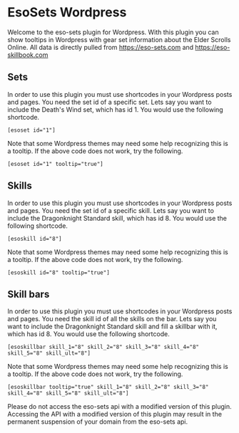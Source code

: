 # EsoSets Wordpress

Welcome to the eso-sets plugin for Wordpress. With this plugin you can show tooltips in Wordpress with gear set information about the Elder Scrolls Online. All data is directly pulled from https://eso-sets.com and https://eso-skillbook.com

## Sets
In order to use this plugin you must use shortcodes in your Wordpress posts and pages. You need the set id of a specific set. Lets say you want to include the Death's Wind set, which has id 1. You would use the following shortcode.

```[esoset id="1"]```

Note that some Wordpress themes may need some help recognizing this is a tooltip. If the above code does not work, try the following.

```[esoset id="1" tooltip="true"]```

## Skills
In order to use this plugin you must use shortcodes in your Wordpress posts and pages. You need the set id of a specific skill. Lets say you want to include the Dragonknight Standard skill, which has id 8. You would use the following shortcode.

```[esoskill id="8"]```

Note that some Wordpress themes may need some help recognizing this is a tooltip. If the above code does not work, try the following.

```[esoskill id="8" tooltip="true"]```


## Skill bars
In order to use this plugin you must use shortcodes in your Wordpress posts and pages. You need the skill id of all the skills on the bar. Lets say you want to include the Dragonknight Standard skill and fill a skillbar with it, which has id 8. You would use the following shortcode.

```[esoskillbar skill_1="8" skill_2="8" skill_3="8" skill_4="8" skill_5="8" skill_ult="8"]```

Note that some Wordpress themes may need some help recognizing this is a tooltip. If the above code does not work, try the following.

```[esoskillbar tooltip="true" skill_1="8" skill_2="8" skill_3="8" skill_4="8" skill_5="8" skill_ult="8"]```

Please do not access the eso-sets api with a modified version of this plugin. Accessing the API with a modified version of this plugin may result in the permanent suspension of your domain from the eso-sets api.
